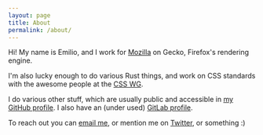 ```yaml
---
layout: page
title: About
permalink: /about/
---
```


Hi! My name is Emilio, and I work for [Mozilla](https://mozilla.org) on Gecko,
Firefox's rendering engine.

I'm also lucky enough to do various Rust things, and work on CSS standards with
the awesome people at the [CSS WG](https://github.com/w3c/csswg-drafts).

I do various other stuff, which are usually public and accessible in
[my GitHub profile](https://github.com/emilio). I also have an (under used)
[GitLab profile](https://gitlab.com/eca).

To reach out you can [email me](mailto:emilio@crisal.io), or mention me on
[Twitter](https://twitter.com/ecbos_), or something :)
